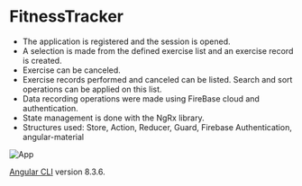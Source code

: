 # FitnessTracker
- The application is registered and the session is opened.
- A selection is made from the defined exercise list and an exercise record is created.
- Exercise can be canceled.
- Exercise records performed and canceled can be listed. Search and sort operations can be applied on this list.
- Data recording operations were made using FireBase cloud and authentication.
- State management is done with the NgRx library.
- Structures used: Store, Action, Reducer, Guard,
Firebase Authentication, angular-material

![App](https://github.com/NisanurBulut/FitnessTracker/blob/master/src/assets/Trailer_FitnessTracker.gif)

[Angular CLI](https://github.com/angular/angular-cli) version 8.3.6.

